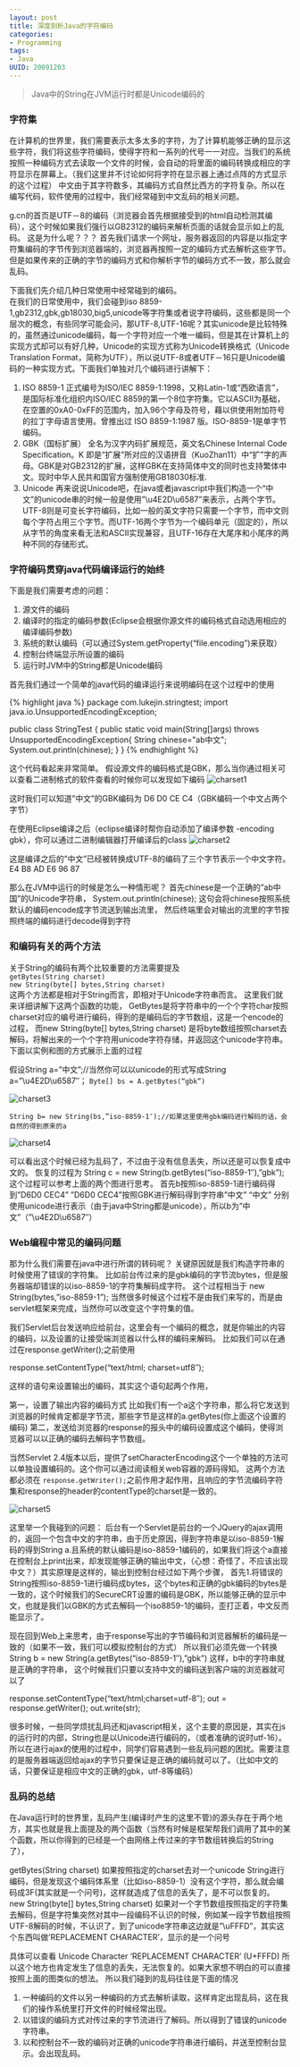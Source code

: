```yaml
---
layout: post
title: 深度剖析Java的字符编码
categories:
- Programming
tags:
- Java
UUID: 20091203
---
```


> Java中的String在JVM运行时都是Unicode编码的

### 字符集

在计算机的世界里，我们需要表示太多太多的字符，为了计算机能够正确的显示这些字符，我们将这些字符编码，使得字符和一系列的代号一一对应。当我们的系统按照一种编码方式去读取一个文件的时候，会自动的将里面的编码转换成相应的字符显示在屏幕上。（我们这里并不讨论如何将字符在显示器上通过点阵的方式显示的这个过程）
中文由于其字符数多，其编码方式自然比西方的字符复杂。所以在编写代码，软件使用的过程中，我们经常碰到中文乱码的相关问题。
  
g.cn的首页是UTF－8的编码（浏览器会首先根据接受到的html自动检测其编码），这个时候如果我们强行以GB2312的编码来解析页面的话就会显示如上的乱码。
这是为什么呢？？？
首先我们请求一个网址，服务器返回的内容是以指定字符集编码的字节传到浏览器端的，浏览器再按照一定的编码方式去解析这些字节。但是如果传来的正确的字节的编码方式和你解析字节的编码方式不一致，那么就会乱码。  
  
下面我们先介绍几种日常使用中经常碰到的编码。  
在我们的日常使用中，我们会碰到iso 8859-1,gb2312,gbk,gb18030,big5,unicode等字符集或者说字符编码，这些都是同一个层次的概念，有些同学可能会问，那UTF-8,UTF-16呢？其实unicode是比较特殊的，虽然通过unicode编码，每一个字符对应一个唯一编码，但是其在计算机上的实现方式却可以有好几种，Unicode的实现方式称为Unicode转换格式（Unicode Translation Format，简称为UTF），所以说UTF-8或者UTF－16只是Unicode编码的一种实现方式。下面我们单独对几个编码进行讲解下：

1. ISO 8859-1
正式编号为ISO/IEC 8859-1:1998，又称Latin-1或“西欧语言”，是国际标准化组织内ISO/IEC 8859的第一个8位字符集。它以ASCII为基础，在空置的0xA0-0xFF的范围内，加入96个字母及符号，藉以供使用附加符号的拉丁字母语言使用。曾推出过 ISO 8859-1:1987 版。ISO-8859-1是单字节编码。
2. GBK（国标扩展）
全名为汉字内码扩展规范，英文名Chinese Internal Code Specification。K 即是“扩展”所对应的汉语拼音（KuoZhan11）中“扩”字的声母。GBK是对GB2312的扩展，这样GBK在支持简体中文的同时也支持繁体中文。现时中华人民共和国官方强制使用GB18030标准.
3. Unicode
再来说说Unicode吧，在java或者javascript中我们构造一个“中文”的unicode串的时候一般是使用”\u4E2D\u6587”来表示，占两个字节。UTF-8则是可变长字符编码，比如一般的英文字符只需要一个字节，而中文则每个字符占用三个字节。而UTF-16两个字节为一个编码单元（固定的），所以从字节的角度来看无法和ASCII实现兼容，且UTF-16存在大尾序和小尾序的两种不同的存储形式。

### 字符编码贯穿java代码编译运行的始终

下面是我们需要考虑的问题：

1. 源文件的编码
2. 编译时的指定的编码参数(Eclipse会根据你源文件的编码格式自动选用相应的编译编码参数)
3. 系统的默认编码（可以通过System.getProperty(“file.encoding”)来获取）
4. 控制台终端显示所设置的编码
5. 运行时JVM中的String都是Unicode编码

首先我们通过一个简单的java代码的编译运行来说明编码在这个过程中的使用

{% highlight java %}
package com.lukejin.stringtest;
import java.io.UnsupportedEncodingException;

public class StringTest {
	public static void main(String[]args) throws UnsupportedEncodingException{
		String chinese="ab中文";
		System.out.println(chinese);
	}
}
{% endhighlight %}

这个代码看起来非常简单。
假设源文件的编码格式是GBK，那么当你通过相关可以查看二进制格式的软件查看的时候你可以发现如下编码
![charset1](http://farm8.staticflickr.com/7050/6929714018_7d6ceeb92b_z_d.jpg)

这时我们可以知道”中文”的GBK编码为 D6 D0 CE C4（GBK编码一个中文占两个字节）

在使用Eclipse编译之后（eclipse编译时帮你自动添加了编译参数 -encoding gbk），你可以通过二进制编辑器打开编译后的class
![charset2](http://farm8.staticflickr.com/7276/7075789639_55c644e516_z_d.jpg)

这是编译之后的”中文”已经被转换成UTF-8的编码了三个字节表示一个中文字符。
E4 B8 AD E6 96 87

那么在JVM中运行的时候是怎么一种情形呢？
首先chinese是一个正确的”ab中国”的Unicode字符串，
System.out.println(chinese);
这句会将chinese按照系统默认的编码encode成字节流送到输出流里，
然后终端里会对输出的流里的字节按照终端的编码进行decode得到字符

### 和编码有关的两个方法

关于String的编码有两个比较重要的方法需要提及  
`getBytes(String charset)`  
`new String(byte[] bytes,String charset)`  
这两个方法都是相对于String而言，即相对于Unicode字符串而言。
这里我们就来详细讲解下这两个函数的功能，
GetBytes是将字符串中的一个个字符char按照charset对应的编号进行编码，得到的是编码后的字节数组，这是一个encode的过程，
而new String(byte[] bytes,String charset) 是将byte数组按照charset去解码，将解出来的一个个字符用unicode字符存储，并返回这个unicode字符串。
下面以实例和图的方式展示上面的过程  

假设String a=”中文”;//当然你可以以unicode的形式写成String a=”\u4E2D\u6587″；
`Byte[] bs = A.getBytes(“gbk”)`

![charset3](http://farm8.staticflickr.com/7231/7075790277_a89bc6c191_b_d.jpg)

`String b= new String(bs,”iso-8859-1″);//如果这里使用gbk编码进行解码的话，会自然的得到原来的a`


![charset4](http://farm6.staticflickr.com/5040/6929715570_b853f37462_b_d.jpg)

可以看出这个时候已经为乱码了，不过由于没有信息丢失，所以还是可以恢复成中文的。
恢复的过程为 String c = new String(b.getBytes(“iso-8859-1″),”gbk”);
这个过程可以参考上面的两个图进行思考。
首先b按照iso-8859-1进行编码得到”D6D0 CEC4”
”D6D0 CEC4”按照GBK进行解码得到字符串”中文”
“中文” 分别使用unicode进行表示（由于java中String都是unicode），所以b为”中文”（”\u4E2D\u6587″）

### Web编程中常见的编码问题


那为什么我们需要在java中进行所谓的转码呢？
关键原因就是我们构造字符串的时候使用了错误的字符集。
比如前台传过来的是gbk编码的字节流bytes，但是服务器端却错误的以iso-8859-1的字符集解码成字符。
这个过程相当于 new String(bytes,”iso-8859-1”);
当然很多时候这个过程不是由我们来写的，而是由servlet框架来完成，当然你可以改变这个字符集的值。

我们Servlet后台发送响应给前台，这里会有一个编码的概念，就是你输出的内容的编码，以及设置的让接受端浏览器以什么样的编码来解码。
比如我们可以在通过在response.getWriter();之前使用

response.setContentType(“text/html; charset=utf8″);

这样的语句来设置输出的编码，其实这个语句起两个作用，

第一，设置了输出内容的编码方式 比如我们有一个a这个字符串，那么将它发送到浏览器的时候肯定都是字节流，那些字节是这样的a.getBytes(你上面这个设置的编码)
第二，发送给浏览器的response的报头中的编码设置成这个编码，使得浏览器可以以正确的编码去解码字节数组。

当然Servlet 2.4版本以后，提供了setCharacterEncoding这个一个单独的方法可以单独设置编码的。这个你可以通过阅读相关web容器的源码得知。
这两个方法都必须在 `response.getWriter();`之前作用才起作用，且响应的字节流编码字符集和response的header的contentType的charset是一致的。

![charset5](http://farm8.staticflickr.com/7093/6929715704_7a88fb0dae_d.jpg)

这里举一个我碰到的问题：
后台有一个Servlet是前台的一个JQuery的ajax调用的，返回一个包含中文的字符串，由于历史原因，得到字符串是以iso-8859-1解码的得到String a.且系统的默认编码是iso-8859-1编码的，如果我们将这个a直接在控制台上print出来，却发现能够正确的输出中文，（心想：奇怪了，不应该出现中文？）其实原理是这样的，输出到控制台经过如下两个步骤，
首先1.将错误的String按照iso-8859-1进行编码成bytes，这个bytes和正确的gbk编码的bytes是一致的，这个时候我们的SecureCRT设置的编码是GBK，所以能够正确的显示中文，也就是我们以GBK的方式去解码一个iso8859-1的编码，歪打正着，中文反而能显示了。

现在回到Web上来思考，由于response写出的字节编码和浏览器解析的编码是一致的（如果不一致，我们可以模拟控制台的方式）
所以我们必须先做一个转换 String b = new String(a.getBytes(“iso-8859-1″),”gbk”) 这样，b中的字符串就是正确的字符串，
这个时候我们只要以支持中文的编码送到客户端的浏览器就可以了

response.setContentType(“text/html;charset=utf-8″);
out = response.getWriter();
out.write(str);

很多时候，一些同学烦扰乱码还和javascript相关，这个主要的原因是，其实在js的运行时的内部，String也是以Unicode进行编码的，（或者准确的说时utf-16）。
所以在进行ajax的使用的过程中，同学们容易遇到一些乱码问题的困扰。需要注意的是服务器端返回给ajax的字节只要保证是正确的编码就可以了。（比如中文的话，只要保证是相应中文的正确的gbk，utf-8等编码）

### 乱码的总结

在Java运行时的世界里，乱码产生(编译时产生的这里不管)的源头存在于两个地方，其实也就是我上面提及的两个函数（当然有时候是框架帮我们调用了其中的某个函数，所以你得到的已经是一个由网络上传过来的字节数组转换后的String了），

getBytes(String charset) 如果按照指定的charset去对一个unicode String进行编码，但是发现这个编码体系里（比如iso-8859-1）没有这个字符，那么就会编码成3F(其实就是一个问号)，这样就造成了信息的丢失了，是不可以恢复的。
new String(byte[] bytes,String charset) 如果对一个字节数组按照指定的字符集去解码，但是字符集突然对其中一段编码不认识的时候，例如某一段字节数组按照UTF-8解码的时候，不认识了，到了unicode字符串这边就是”\uFFFD”，其实这个东西叫做’REPLACEMENT CHARACTER’，显示的是一个问号

具体可以查看
Unicode Character ‘REPLACEMENT CHARACTER’ (U+FFFD)
所以这个地方也肯定发生了信息的丢失，无法恢复的。如果大家想不明白的可以直接按照上面的图类似的想法。
所以我们碰到的乱码往往是下面的情况

1. 一种编码的文件以另一种编码的方式去解析读取，这样肯定出现乱码，这在我们的操作系统里打开文件的时候经常出现。
2. 以错误的编码方式对传过来的字节流进行了解码。所以得到了错误的unicode字符串。
3. 以和控制台不一致的编码对正确的unicode字符串进行编码，并送至控制台显示。会出现乱码。





